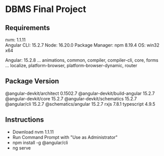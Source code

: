# DBMS Final Project

## Requirements
nvm: 1.1.11 \
Angular CLI: 15.2.7
Node: 16.20.0
Package Manager: npm 8.19.4
OS: win32 x64

Angular: 15.2.8
... animations, common, compiler, compiler-cli, core, forms
... localize, platform-browser, platform-browser-dynamic, router

Package                         Version
-------------------------------------------------
@angular-devkit/architect       0.1502.7
@angular-devkit/build-angular   15.2.7
@angular-devkit/core            15.2.7
@angular-devkit/schematics      15.2.7
@angular/cli                    15.2.7
@schematics/angular             15.2.7
rxjs                            7.8.1
typescript                      4.9.5

## Instructions

- Download nvm 1.1.11
- Run Command Prompt with "Use as Administrator"
- npm install -g @angular/cli
- ng serve
